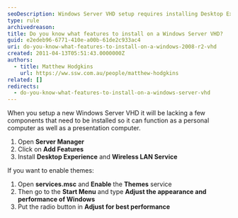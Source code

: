 ```yaml
---
seoDescription: Windows Server VHD setup requires installing Desktop Experience and Wireless LAN Service through Server Manager to enable themes and optimize performance.
type: rule
archivedreason:
title: Do you know what features to install on a Windows Server VHD?
guid: e2edeb96-6771-410e-a00b-61de2c933ac4
uri: do-you-know-what-features-to-install-on-a-windows-2008-r2-vhd
created: 2011-04-13T05:51:43.0000000Z
authors:
  - title: Matthew Hodgkins
    url: https://ww.ssw.com.au/people/matthew-hodgkins
related: []
redirects:
  - do-you-know-what-features-to-install-on-a-windows-server-vhd
---
```


When you setup a new Windows Server VHD it will be lacking a few components that need to be installed so it can function as a personal computer as well as a presentation computer.

<!--endintro-->

1. Open **Server Manager**
2. Click on **Add Features**
3. Install **Desktop Experience** and **Wireless LAN Service**

If you want to enable themes:

1. Open **services.msc** and **Enable** the **Themes** service
2. Then go to the **Start Menu** and type **Adjust the appearance and performance of Windows**
3. Put the radio button in **Adjust for best performance**

